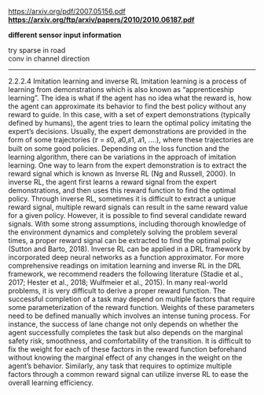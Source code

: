 https://arxiv.org/pdf/2007.05156.pdf    
**https://arxiv.org/ftp/arxiv/papers/2010/2010.06187.pdf** 


**different sensor input information**

try sparse in road      
conv in channel direction       
_____________________________________________________________________

2.2.2.4 Imitation learning and inverse RL
Imitation learning is a process of learning from demonstrations which is also known as 
“apprenticeship learning”. The idea is what if the agent has no idea what the reward is, how the agent 
can approximate its behavior to find the best policy without any reward to guide. In this case, with a 
set of expert demonstrations (typically defined by humans), the agent tries to learn the optimal policy 
imitating the expert’s decisions. Usually, the expert demonstrations are provided in the form of some
trajectories (𝜏 = 𝑠0, 𝑎0,𝑠1, 𝑎1, ….), where these trajectories are built on some good policies. Depending
on the loss function and the learning algorithm, there can be variations in the approach of imitation 
learning. One way to learn from the expert demonstration is to extract the reward signal which is known 
as Inverse RL (Ng and Russell, 2000). In inverse RL, the agent first learns a reward signal from the 
expert demonstrations, and then uses this reward function to find the optimal policy. Through inverse 
RL, sometimes it is difficult to extract a unique reward signal, multiple reward signals can result in the 
same reward value for a given policy. However, it is possible to find several candidate reward signals. 
With some strong assumptions, including thorough knowledge of the environment dynamics and 
completely solving the problem several times, a proper reward signal can be extracted to find the 
optimal policy (Sutton and Barto, 2018). Inverse RL can be applied in a DRL framework by
incorporated deep neural networks as a function approximator. For more comprehensive readings on 
imitation learning and inverse RL in the DRL framework, we recommend readers the following 
literature (Stadie et al., 2017; Hester et al., 2018; Wulfmeier et al., 2015).
In many real-world problems, it is very difficult to derive a proper reward function. The successful 
completion of a task may depend on multiple factors that require some parameterization of the reward 
function. Weights of these parameters need to be defined manually which involves an intense tuning 
process. For instance, the success of lane change not only depends on whether the agent successfully 
completes the task but also depends on the marginal safety risk, smoothness, and comfortability of the 
transition. It is difficult to fix the weight for each of these factors in the reward function beforehand 
without knowing the marginal effect of any changes in the weight on the agent’s behavior. Similarly, 
any task that requires to optimize multiple factors through a common reward signal can utilize inverse 
RL to ease the overall learning efficiency.
